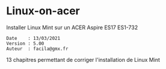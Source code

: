 # Linux-on-acer

Installer Linux Mint sur un ACER Aspire ES17 ES1-732

	Date    : 13/03/2021
	Version : 5.00
	Auteur  : facila@gmx.fr

13 chapitres permettant de corriger l'installation de Linux Mint
